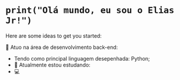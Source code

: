 # `print("Olá mundo, eu sou o Elias Jr!")`

Here are some ideas to get you started:

🔭 Atuo na área de desenvolvimento back-end:
  - Tendo como principal linguagem desepenhada: Python;
- 🌱 Atualmente estou estudando:
- 💻 
<!--

- 
- 👯 I’m looking to collaborate on ...
- 🤔 I’m looking for help with ...
- 💬 Ask me about ...
- 📫 How to reach me: ...
- 😄 Pronouns: ...
- ⚡ Fun fact: ...

-->


